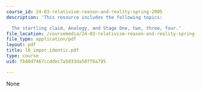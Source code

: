 ```yaml
---
course_id: 24-03-relativism-reason-and-reality-spring-2005
description: 'This resource includes the following topics:

  The startling claim, Analogy, and Stage One, two, three, four.'
file_location: /coursemedia/24-03-relativism-reason-and-reality-spring-2005/fb48d7467ccddec7a5033da507f8a795_l6_impor_identic.pdf
file_type: application/pdf
layout: pdf
title: l6_impor_identic.pdf
type: course
uid: fb48d7467ccddec7a5033da507f8a795

---
```

None